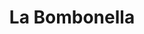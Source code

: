 ---
title: "La Bombonella"
url: /ciudad-autonoma-de-buenos-aires/la-bombonella/
shop: confitería
---